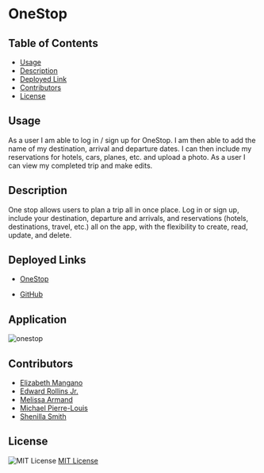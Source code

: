# OneStop

## Table of Contents

* [Usage](##Usage)
* [Description](##Description)
* [Deployed Link](##Deployed-Link)
* [Contributors](##Contributors)
* [License](##License)


## Usage
As a user I am able to log in / sign up for OneStop.
I am then able to add the name of my destination, arrival and departure dates.
I can then include my reservations for hotels, cars, planes, etc. and upload a photo.
As a user I can view my completed trip and make edits.

## Description
One stop allows users to plan a trip all in once place. 
Log in or sign up, include your destination, departure and arrivals, and reservations (hotels, destinations, travel, etc.) all on the app, with the flexibility to create, read, update, and delete. 

## Deployed Links

* [OneStop](https://onestop-us.herokuapp.com/)

* [GitHub](https://github.com/Errollinsjr/OneStop)

## Application

![onestop](https://user-images.githubusercontent.com/81999910/136474969-1afc2e2f-2e65-4691-b444-45d32fcaeb6e.JPG)

## Contributors

* [Elizabeth Mangano](https://github.com/emangano2816)
* [Edward Rollins Jr.](https://github.com/Errollinsjr)
* [Melissa Armand](https://github.com/melissarmand)
* [Michael Pierre-Louis](https://github.com/mgpierrelouis)
* [Shenilla Smith](https://github.com/SmithRBG)

## License
 ![MIT License](https://img.shields.io/badge/License-MIT-yellow.svg)
  [MIT License](https://opensource.org/licenses/MIT)
  
  

  
